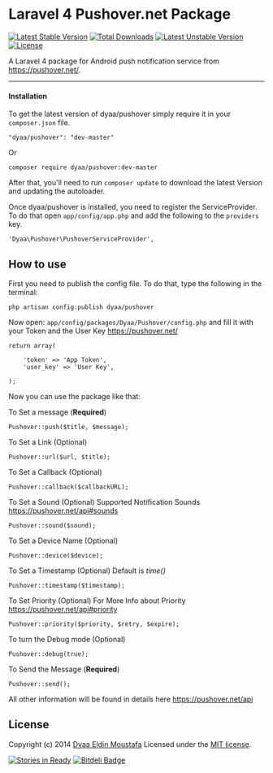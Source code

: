 Laravel 4 Pushover.net Package
======
[![Latest Stable Version](https://poser.pugx.org/dyaa/pushover/v/stable.png)](https://packagist.org/packages/dyaa/pushover) [![Total Downloads](https://poser.pugx.org/dyaa/pushover/downloads.png)](https://packagist.org/packages/dyaa/pushover) [![Latest Unstable Version](https://poser.pugx.org/dyaa/pushover/v/unstable.png)](https://packagist.org/packages/dyaa/pushover) [![License](https://poser.pugx.org/dyaa/pushover/license.png)](https://packagist.org/packages/dyaa/pushover)

A Laravel 4 package for Android push notification service from https://pushover.net/.

___

#### Installation

To get the latest version of dyaa/pushover simply require it in your `composer.json` file.

```
"dyaa/pushover": "dev-master"
```

Or

```
composer require dyaa/pushover:dev-master
```

After that, you'll need to run `composer update` to download the latest Version and updating the autoloader.

Once dyaa/pushover is installed, you need to register the ServiceProvider. To do that open `app/config/app.php` and add the following to the `providers` key.

```
'Dyaa\Pushover\PushoverServiceProvider',
```

## How to use
First you need to publish the config file. To do that, type the following in the terminal:

```
php artisan config:publish dyaa/pushover
```

Now open: `app/config/packages/Dyaa/Pushover/config.php` and fill it with your Token and the User Key https://pushover.net/

```
return array(

    'token' => 'App Token',
    'user_key' => 'User Key',

);
```

Now you can use the package like that:

To Set a message (**Required**)
```
Pushover::push($title, $message);
```
To Set a Link (Optional)
```
Pushover::url($url, $title);
```
To Set a Callback (Optional)
```
Pushover::callback($callbackURL);
```
To Set a Sound (Optional) Supported Notification Sounds https://pushover.net/api#sounds
```
Pushover::sound($sound);
```
To Set a Device Name (Optional)
```
Pushover::device($device);
```
To Set a Timestamp (Optional) Default is *time()*
```
Pushover::timestamp($timestamp);
```
To Set Priority (Optional) For More Info about Priority https://pushover.net/api#priority
```
Pushover::priority($priority, $retry, $expire);
```
To turn the Debug mode (Optional)
```
Pushover::debug(true);
```
To Send the Message (**Required**)
```
Pushover::send();
```
All other information will be found in details here https://pushover.net/api

## License

Copyright (c) 2014 [Dyaa Eldin Moustafa][1] Licensed under the [MIT license][2].


  [1]: http://www.dyaa.me/
  [2]: https://github.com/dyaa/Laravel-pushover/blob/master/LICENSE

[![Stories in Ready](https://badge.waffle.io/dyaa/Laravel-pushover.png?label=ready)](https://waffle.io/dyaa/Laravel-pushover) [![Bitdeli Badge](https://d2weczhvl823v0.cloudfront.net/dyaa/laravel-pushover/trend.png)](https://bitdeli.com/free "Bitdeli Badge")

